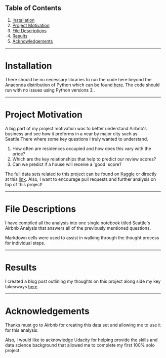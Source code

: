 ## Table of Contents
1. [Installation](#Installation)
2. [Project Motivation](#Motivation)
3. [File Descriptions](#Descriptions)
4. [Results](#Results)
5. [Acknowledgements](#Acknowledgements)

____
# Installation <a name='Installation'></a>
There should be no necessary libraries to run the code here beyond the Anaconda distribution of Python which can be found [here](https://www.anaconda.com/). The code should run with no issues using Python versions 3..

___
# Project Motivation <a name='Motivation'></a>

A big part of my project motivation was to better understand Airbnb's business and see how it preforms in a near by major city such as Seattle.There where some key questions I truly wanted to understand.

1. How often are residences occupied and how does this vary with the price?
2. Which are the key relationships that help to predict our review scores?
3. Can we predict if a house will receive a 'good' score?

The full data sets related to this project can be found on [Kaggle](https://www.kaggle.com/) or directly at this [link](https://www.kaggle.com/airbnb/seattle). Also, I want to encourage pull requests and further analysis on top of this project!

____
# File Descriptions <a name="Descriptions"></a>


I have compiled all the analysis into one single notebook titled Seattle's Airbnb Analysis that answers all of the previously mentioned questions.

Markdown cells were used to assist in walking through the thought process for individual steps.

____
# Results <a name='Results'></a>

I created a blog post outlining my thoughts on this project along side my key takeaways [here](https://medium.com/@surohittandon123/sneaking-into-airbnbs-seattle-data-af6bd2e909f0).

____
# Acknowledgements <a name='Acknowledgements'></a>

Thanks must go to Airbnb for creating this data set and allowing me to use it for this analysis.

Also, I would like to acknowledge Udacity for helping provide the skills and data science background that allowed me to complete my first 100% solo project.
